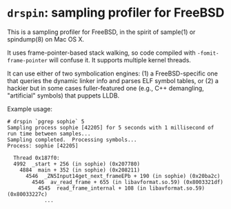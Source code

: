 # `drspin`: sampling profiler for FreeBSD

This is a sampling profiler for FreeBSD, in the spirit of sample(1) or spindump(8) on Mac OS X.

It uses frame-pointer-based stack walking, so code compiled with `-fomit-frame-pointer` will confuse it.  It supports multiple kernel threads.

It can use either of two symbolication engines: (1) a FreeBSD-specific one that queries the dynamic linker info and parses ELF symbol tables, or (2) a hackier but in some cases fuller-featured one (e.g., C++ demangling, "artificial" symbols) that puppets LLDB.

Example usage:

```
# drspin `pgrep sophie` 5
Sampling process sophie [42205] for 5 seconds with 1 millisecond of run time between samples...
Sampling completed.  Processing symbols...
Process: sophie [42205]

  Thread 0x187f0:
  4992  _start + 256 (in sophie) (0x207780)
    4884  main + 352 (in sophie) (0x208211)
      4546  _ZN5Input14get_next_frameEPb + 190 (in sophie) (0x20ba2c)
        4546  av_read_frame + 655 (in libavformat.so.59) (0x8003321df)
          4545  read_frame_internal + 108 (in libavformat.so.59) (0x80033227c)
            ...
```
